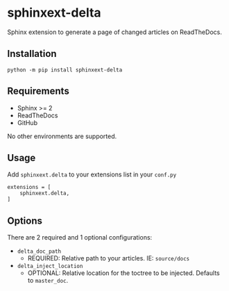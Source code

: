# sphinxext-delta

Sphinx extension to generate a page of changed articles on ReadTheDocs.

## Installation

```
python -m pip install sphinxext-delta
```

## Requirements

- Sphinx >= 2
- ReadTheDocs
- GitHub

No other environments are supported.

## Usage

Add `sphinxext.delta` to your extensions list in your `conf.py`

```
extensions = [
    sphinxext.delta,
]
```

## Options

There are 2 required and 1 optional configurations:

- `delta_doc_path`
  - REQUIRED: Relative path to your articles. IE: `source/docs`
- `delta_inject_location`
  - OPTIONAL: Relative location for the toctree to be injected. Defaults to `master_doc`.
